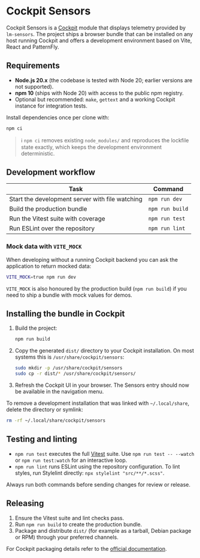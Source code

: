 # Cockpit Sensors

Cockpit Sensors is a [Cockpit](https://cockpit-project.org/) module that displays
telemetry provided by `lm-sensors`. The project ships a browser bundle that can
be installed on any host running Cockpit and offers a development environment
based on Vite, React and PatternFly.

## Requirements

- **Node.js 20.x** (the codebase is tested with Node 20; earlier versions are
  not supported).
- **npm 10** (ships with Node 20) with access to the public npm registry.
- Optional but recommended: `make`, `gettext` and a working Cockpit instance for
  integration tests.

Install dependencies once per clone with:

```bash
npm ci
```

> ℹ️ `npm ci` removes existing `node_modules/` and reproduces the lockfile state
> exactly, which keeps the development environment deterministic.

## Development workflow

| Task | Command |
| ---- | ------- |
| Start the development server with file watching | `npm run dev`
| Build the production bundle | `npm run build`
| Run the Vitest suite with coverage | `npm run test`
| Run ESLint over the repository | `npm run lint`

### Mock data with `VITE_MOCK`

When developing without a running Cockpit backend you can ask the application to
return mocked data:

```bash
VITE_MOCK=true npm run dev
```

`VITE_MOCK` is also honoured by the production build (`npm run build`) if you
need to ship a bundle with mock values for demos.

## Installing the bundle in Cockpit

1. Build the project:
   ```bash
   npm run build
   ```
2. Copy the generated `dist/` directory to your Cockpit installation. On most
   systems this is `/usr/share/cockpit/sensors`:
   ```bash
   sudo mkdir -p /usr/share/cockpit/sensors
   sudo cp -r dist/* /usr/share/cockpit/sensors/
   ```
3. Refresh the Cockpit UI in your browser. The Sensors entry should now be
   available in the navigation menu.

To remove a development installation that was linked with `~/.local/share`,
delete the directory or symlink:

```bash
rm -rf ~/.local/share/cockpit/sensors
```

## Testing and linting

- `npm run test` executes the full [Vitest](https://vitest.dev/) suite. Use
  `npm run test -- --watch` or `npm run test:watch` for an interactive loop.
- `npm run lint` runs ESLint using the repository configuration. To lint styles,
  run Stylelint directly: `npx stylelint "src/**/*.scss"`.

Always run both commands before sending changes for review or release.

## Releasing

1. Ensure the Vitest suite and lint checks pass.
2. Run `npm run build` to create the production bundle.
3. Package and distribute `dist/` (for example as a tarball, Debian package or
   RPM) through your preferred channels.

For Cockpit packaging details refer to the [official documentation](https://cockpit-project.org/guide/latest/).
